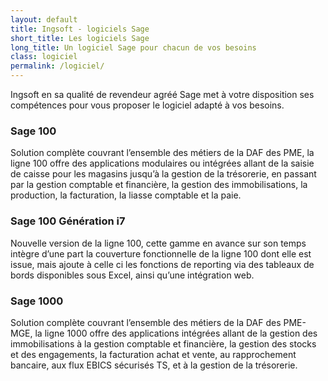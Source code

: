 ```yaml
---
layout: default
title: Ingsoft - logiciels Sage
short_title: Les logiciels Sage
long_title: Un logiciel Sage pour chacun de vos besoins
class: logiciel
permalink: /logiciel/
---
```


Ingsoft en sa qualité de revendeur agréé Sage met à votre disposition ses compétences pour vous proposer le logiciel adapté à vos besoins.

### Sage 100
Solution complète couvrant l’ensemble des métiers de la DAF des PME, la ligne 100 offre des applications modulaires ou intégrées allant de la saisie de caisse pour les magasins jusqu’à la gestion de la trésorerie, en passant par la gestion comptable et financière, la gestion des immobilisations, la production, la facturation, la liasse comptable et la paie.

### Sage 100 Génération i7
Nouvelle version de la ligne 100, cette gamme en avance sur son temps intègre d’une part la couverture fonctionnelle de la ligne 100 dont elle est issue, mais ajoute à celle ci les fonctions de reporting via des tableaux de bords disponibles sous Excel, ainsi qu’une intégration web.

### Sage 1000
Solution complète couvrant l’ensemble des métiers de la DAF des PME-MGE, la ligne 1000 offre des applications intégrées allant de la gestion des immobilisations à la gestion comptable et financière, la gestion des stocks et des engagements, la facturation achat et vente, au rapprochement bancaire, aux flux EBICS sécurisés TS, et à la gestion de la trésorerie.

